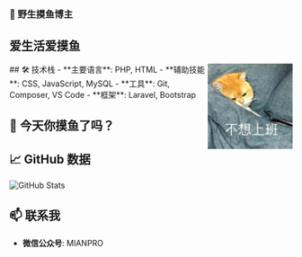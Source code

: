 ### 👋 野生摸鱼博主<h2>爱生活爱摸鱼</h2>
<img src="https://github.com/kilimro/kilimro/blob/0b299735290603513d84a6c89b89b17974ec1962/moyu.png" align="right"  width="30%" alt=""/>
## 🛠️ 技术栈
- **主要语言**: PHP, HTML
- **辅助技能**: CSS, JavaScript, MySQL
- **工具**: Git, Composer, VS Code
- **框架**: Laravel, Bootstrap

## 🎨 今天你摸鱼了吗？

## 📈 GitHub 数据

![GitHub Stats](https://github-readme-stats.vercel.app/api?username=kilimro&show_icons=true&theme=radical)

## 📫 联系我

- **微信公众号**: MIANPRO

